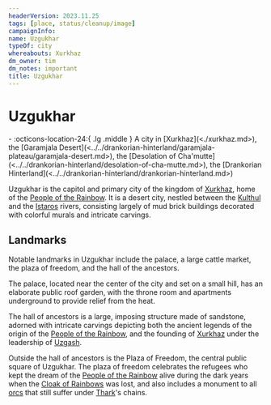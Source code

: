 ```yaml
---
headerVersion: 2023.11.25
tags: [place, status/cleanup/image]
campaignInfo:
name: Uzgukhar
typeOf: city
whereabouts: Xurkhaz
dm_owner: tim
dm_notes: important
title: Uzgukhar
---
```

# Uzgukhar
<div class="grid cards ext-narrow-margin ext-one-column" markdown>
-    :octicons-location-24:{ .lg .middle } A city in [Xurkhaz](<./xurkhaz.md>), the [Garamjala Desert](<../../drankorian-hinterland/garamjala-plateau/garamjala-desert.md>), the [Desolation of Cha'mutte](<../../drankorian-hinterland/desolation-of-cha-mutte.md>), the [Drankorian Hinterland](<../../drankorian-hinterland/drankorian-hinterland.md>)  
</div>


Uzgukhar is the capitol and primary city of the kingdom of [Xurkhaz](<./xurkhaz.md>), home of the [People of the Rainbow](<../../../groups/orc-hordes/people-of-the-rainbow.md>). It is a desert city, nestled between the [Kulthul](<../rivers/kulthul.md>) and the [Istaros](<../../major-rivers/istaros.md>) rivers, consisting largely of mud brick buildings decorated with colorful murals and intricate carvings. 
## Landmarks
Notable landmarks in Uzgukhar include the palace, a large cattle market, the plaza of freedom, and the hall of the ancestors. 

The palace, located near the center of the city and set on a small hill, has an elaborate public roof garden, with the throne room and apartments underground to provide relief from the heat. 

The hall of ancestors is a large, imposing structure made of sandstone, adorned with intricate carvings depicting both the ancient legends of the origin of the [People of the Rainbow](<../../../groups/orc-hordes/people-of-the-rainbow.md>), and the founding of [Xurkhaz](<./xurkhaz.md>) under the leadership of [Uzgash](<../../../people/orcs/uzgash.md>). 

Outside the hall of ancestors is the Plaza of Freedom, the central public square of Uzgukhar. The plaza of freedom celebrates the refugees who kept the dream of the [People of the Rainbow](<../../../groups/orc-hordes/people-of-the-rainbow.md>) alive during the dark years when the [Cloak of Rainbows](<../../../things/artifacts-of-power/cloak-of-rainbows.md>) was lost, and also includes a monument to all [orcs](<../../../species/orcs.md>) that still suffer under [Thark](<../../../gods-and-religions/gods/embodied-gods/thark.md>)'s chains. 
